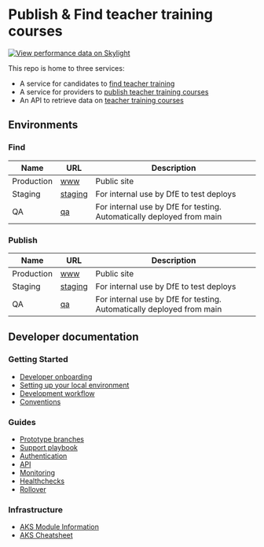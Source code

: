 # Publish & Find teacher training courses

[![View performance data on Skylight](https://badges.skylight.io/status/NXAwzyZjkp2m.svg)](https://oss.skylight.io/app/applications/NXAwzyZjkp2m)

This repo is home to three services:

- A service for candidates to [find teacher training](https://find-teacher-training-courses.service.gov.uk)
- A service for providers to [publish teacher training courses](https://www.publish-teacher-training-courses.service.gov.uk)
- An API to retrieve data on [teacher training courses](https://api.publish-teacher-training-courses.service.gov.uk)

## Environments

### Find

| Name        | URL                                                                     | Description
| ----------- | ----------------------------------------------------------------------- | ------------------------------------------------------------------------------
| Production  | [www](https://find-teacher-training-courses.service.gov.uk)             | Public site
| Staging     | [staging](https://staging.find-teacher-training-courses.service.gov.uk) | For internal use by DfE to test deploys
| QA          | [qa](https://qa.find-teacher-training-courses.service.gov.uk)           | For internal use by DfE for testing. Automatically deployed from main

### Publish

| Name        | URL                                                                        | Description
| ----------- | -------------------------------------------------------------------------- | ---------------------------------------------------------------------
| Production  | [www](https://www.publish-teacher-training-courses.service.gov.uk)         | Public site
| Staging     | [staging](https://staging.publish-teacher-training-courses.service.gov.uk) | For internal use by DfE to test deploys
| QA          | [qa](https://qa.publish-teacher-training-courses.service.gov.uk)           | For internal use by DfE for testing. Automatically deployed from main

## Developer documentation

### Getting Started

- [Developer onboarding](guides/developer-onboarding.md)
- [Setting up your local environment](guides/setup-development.md)
- [Development workflow](guides/development-workflow.md)
- [Conventions](guides/conventions.md)

### Guides

- [Prototype branches](guides/prototype-branches.md)
- [Support playbook](guides/support-playbook.md)
- [Authentication](guides/authentication.md)
- [API](guides/api.md)
- [Monitoring](guides/monitoring.md)
- [Healthchecks](guides/healthchecks.md)
- [Rollover](guides/rollover.md)

### Infrastructure

- [AKS Module Information](guides/aks-modules.md)
- [AKS Cheatsheet](guides/aks-cheatsheet.md)

